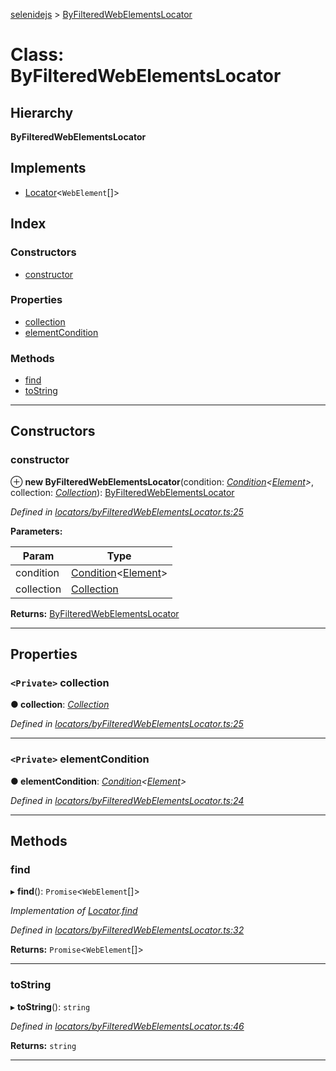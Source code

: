 [selenidejs](../README.md) > [ByFilteredWebElementsLocator](../classes/byfilteredwebelementslocator.md)

# Class: ByFilteredWebElementsLocator

## Hierarchy

**ByFilteredWebElementsLocator**

## Implements

* [Locator](../interfaces/locator.md)<`WebElement`[]>

## Index

### Constructors

* [constructor](byfilteredwebelementslocator.md#constructor)

### Properties

* [collection](byfilteredwebelementslocator.md#collection)
* [elementCondition](byfilteredwebelementslocator.md#elementcondition)

### Methods

* [find](byfilteredwebelementslocator.md#find)
* [toString](byfilteredwebelementslocator.md#tostring)

---

## Constructors

<a id="constructor"></a>

###  constructor

⊕ **new ByFilteredWebElementsLocator**(condition: *[Condition](condition.md)<[Element](element.md)>*, collection: *[Collection](collection.md)*): [ByFilteredWebElementsLocator](byfilteredwebelementslocator.md)

*Defined in [locators/byFilteredWebElementsLocator.ts:25](https://github.com/KnowledgeExpert/selenidejs/blob/master/lib/locators/byFilteredWebElementsLocator.ts#L25)*

**Parameters:**

| Param | Type |
| ------ | ------ |
| condition | [Condition](condition.md)<[Element](element.md)> |
| collection | [Collection](collection.md) |

**Returns:** [ByFilteredWebElementsLocator](byfilteredwebelementslocator.md)

___

## Properties

<a id="collection"></a>

### `<Private>` collection

**● collection**: *[Collection](collection.md)*

*Defined in [locators/byFilteredWebElementsLocator.ts:25](https://github.com/KnowledgeExpert/selenidejs/blob/master/lib/locators/byFilteredWebElementsLocator.ts#L25)*

___
<a id="elementcondition"></a>

### `<Private>` elementCondition

**● elementCondition**: *[Condition](condition.md)<[Element](element.md)>*

*Defined in [locators/byFilteredWebElementsLocator.ts:24](https://github.com/KnowledgeExpert/selenidejs/blob/master/lib/locators/byFilteredWebElementsLocator.ts#L24)*

___

## Methods

<a id="find"></a>

###  find

▸ **find**(): `Promise`<`WebElement`[]>

*Implementation of [Locator](../interfaces/locator.md).[find](../interfaces/locator.md#find)*

*Defined in [locators/byFilteredWebElementsLocator.ts:32](https://github.com/KnowledgeExpert/selenidejs/blob/master/lib/locators/byFilteredWebElementsLocator.ts#L32)*

**Returns:** `Promise`<`WebElement`[]>

___
<a id="tostring"></a>

###  toString

▸ **toString**(): `string`

*Defined in [locators/byFilteredWebElementsLocator.ts:46](https://github.com/KnowledgeExpert/selenidejs/blob/master/lib/locators/byFilteredWebElementsLocator.ts#L46)*

**Returns:** `string`

___


